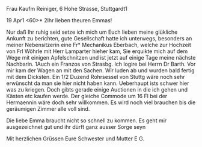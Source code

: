 Frau Kaufm Reiniger, 6 Hohe Strasse, Stuttgardt1

 19 Apr1 <60>*
2Ihr lieben theuren Emmas!

Nur daß Ihr ruhig seid setze ich mich um Euch lieben meine glükliche Ankunft zu berichten, gute Gesellschaft hatte ich unterwegs, besonders an meiner Nebensitzerin eine Fr* Mechanikus Eberbach, welche zur Hochzeit von Frl Wöhrle mit Herr Lamparter hieher kam, Sie erquikte mich auf dem Wege mit einigen Apfelschnitzen und ist jetzt auf einige Tage meine nächste Nachbarin. 1Auch ein Franzos von Strasbg. Ich logire bei Herrn Dr Barth. Vor mir kam der Wagen an mit den Sachen. Wir luden ab und wurden bald fertig mit dem Dicksten. Ein 1/2 Duzend Rohrsessel von Stuttg wäre noch sehr erwünscht da man sie hier nicht haben kann. Ueberhaupt ists schwer hier was zu kriegen. Doch gibts gerade einige Auctionen in die ich gehen und Kästen etc kaufen werde. Der gleiche Commode um 16 Fl bei der Hermaennin wäre doch sehr willkommen. Es wird noch viel brauchen bis die geräumigen Zimmer alle voll sind.

Die liebe Emma braucht nicht so schnell zu kommen. Es geht mir ausgezeichnet gut und ihr dürft ganz ausser Sorge seyn

Mit herzlichen Grüssen
 Eure Schwester und Mutter E G.
